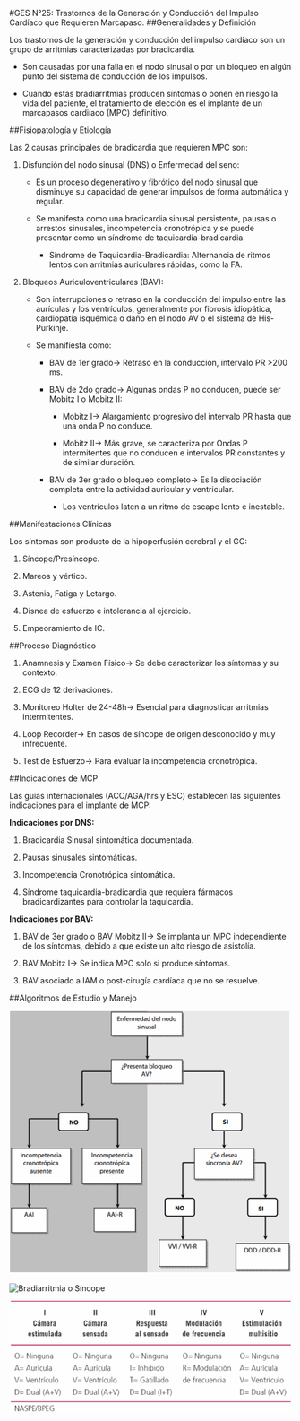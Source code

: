 #GES N°25: Trastornos de la Generación y Conducción del Impulso Cardíaco que Requieren Marcapaso.
##Generalidades y Definición

Los trastornos de la generación y conducción del impulso cardíaco son un grupo de arritmias caracterizadas por bradicardia.

* Son causadas por una falla en el nodo sinusal o por un bloqueo en algún punto del sistema de conducción de los impulsos.

* Cuando estas bradiarritmias producen síntomas o ponen en riesgo la vida del paciente, el tratamiento de elección es el implante de un marcapasos cardiíaco (MPC) definitivo.

##Fisiopatología y Etiología

Las 2 causas principales de bradicardia que requieren MPC son:

1. Disfunción del nodo sinusal (DNS) o Enfermedad del seno:

	* Es un proceso degenerativo y fibrótico del nodo sinusal que disminuye su capacidad de generar impulsos de forma automática y regular.

	* Se manifesta como una bradicardia sinusal persistente, pausas o arrestos sinusales, incompetencia cronotrópica y se puede presentar como un síndrome de taquicardia-bradicardia.
	
		* Síndrome de Taquicardia-Bradicardia: Alternancia de ritmos lentos con arritmias auriculares rápidas, como la FA.
		
2. Bloqueos Auriculoventriculares (BAV):

	* Son interrupciones o retraso en la conducción del impulso entre las aurículas y los ventrículos, generalmente por fibrosis idiopática, cardiopatía isquémica o daño en el nodo AV o el sistema de His-Purkinje.
	
	* Se manifiesta como:
	
		* BAV de 1er grado→ Retraso en la conducción, intervalo PR >200 ms.
		
		* BAV de 2do grado→ Algunas ondas P no conducen, puede ser Mobitz I o Mobitz II:
		
			* Mobitz I→ Alargamiento progresivo del intervalo PR hasta que una onda P no conduce.
			
			* Mobitz II→ Más grave, se caracteriza por Ondas P intermitentes que no conducen e intervalos PR constantes y de similar duración.
			
		* BAV de 3er grado o bloqueo completo→ Es la disociación completa entre la actividad auricular y ventricular.
		
			* Los ventrículos laten a un ritmo de escape lento e inestable.
		
##Manifestaciones Clínicas

Los síntomas son producto de la hipoperfusión cerebral y el GC:

1. Síncope/Presíncope.

2. Mareos y vértico.

3. Astenia, Fatiga y Letargo.

4. Disnea de esfuerzo e intolerancia al ejercicio.

5. Empeoramiento de IC.

##Proceso Diagnóstico

1. Anamnesis y Examen Físico→ Se debe caracterizar los síntomas y su contexto.

2. ECG de 12 derivaciones.

3. Monitoreo Holter de 24-48h→ Esencial para diagnosticar arritmias intermitentes.

4. Loop Recorder→ En casos de síncope de origen desconocido y muy infrecuente.

5. Test de Esfuerzo→ Para evaluar la incompetencia cronotrópica.

##Indicaciones de MCP

Las guías internacionales (ACC/AGA/hrs y ESC) establecen las siguientes indicaciones para el implante de MCP:

**Indicaciones por DNS:**

1. Bradicardia Sinusal sintomática documentada.

2. Pausas sinusales sintomáticas.

3. Incompetencia Cronotrópica sintomática.

4. Síndrome taquicardia-bradicardia que requiera fármacos bradicardizantes para controlar la taquicardia.

**Indicaciones por BAV:**

1. BAV de 3er grado o BAV Mobitz II→ Se implanta un MPC independiente de los síntomas, debido a que existe un alto riesgo de asistolía.

2. BAV Mobitz I→ Se indica MPC solo si produce síntomas.

3. BAV asociado a IAM o post-cirugía cardíaca que no se resuelve.

##Algoritmos de Estudio y Manejo

![DNS](../imagenes/ges25/DNS.PNG)

![Bradiarritmia o Síncope](../imagenes/ges25/Síncope.PNG)

![Nomenclatura de las Camaras del MPC](../imagenes/ges25/Camaras.PNG)